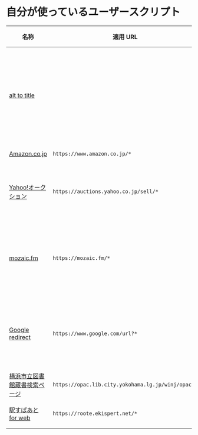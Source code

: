 # 自分が使っているユーザースクリプト

| 名称                                                                                                                                              | 適用 URL                                           | 処理内容                                                               |
| ------------------------------------------------------------------------------------------------------------------------------------------------- | -------------------------------------------------- | ---------------------------------------------------------------------- |
| [alt to title](https://github.com/SaekiTominaga/browser/raw/main/workspaces/userscript/dist/alt-to-title.user.js)                                 |                                                    | 画像の `alt` 属性値をツールチップ表示するため `title` 属性にコピーする |
| [Amazon.co.jp](https://github.com/SaekiTominaga/browser/raw/main/workspaces/userscript/dist/amazon_co_jp.user.js)                                 | `https://www.amazon.co.jp/*`                       | リンク改善                                                             |
| [Yahoo!オークション](https://github.com/SaekiTominaga/browser/raw/main/workspaces/userscript/dist/auctions_yahoo_co_jp.user.js)                   | `https://auctions.yahoo.co.jp/sell/*`              | 出品フォームのキーボード操作の改善                                     |
| [mozaic.fm](https://github.com/SaekiTominaga/browser/raw/main/workspaces/userscript/dist/mozaic_fm.user.js)                                       | `https://mozaic.fm/*`                              | Web podcast を Cookie 無効環境でも聴けるようにする                     |
| [Google redirect](https://github.com/SaekiTominaga/browser/raw/main/workspaces/userscript/dist/google_com_url.user.js)                            | `https://www.google.com/url?*`                     | リダイレクト画面を表示せず即リダイレクトする                           |
| [横浜市立図書館蔵書検索ページ](https://github.com/SaekiTominaga/browser/raw/main/workspaces/userscript/dist/opac_lib_city_yokohama_lg_jp.user.js) | `https://opac.lib.city.yokohama.lg.jp/winj/opac/*` | フォーム UI の改善                                                     |
| [駅すぱあと for web](https://github.com/SaekiTominaga/browser/raw/main/workspaces/userscript/dist/roote_ekispert_net.user.js)                     | `https://roote.ekispert.net/*`                     | フォーム UI の改善                                                     |
